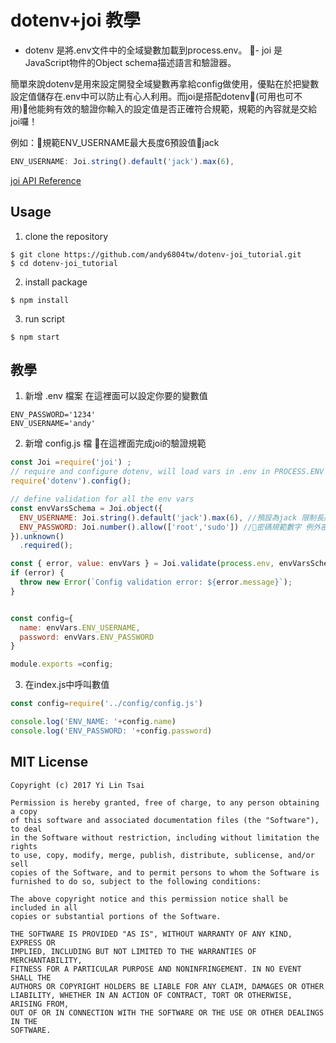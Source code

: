 # dotenv+joi 教學
- dotenv 是將.env文件中的全域變數加載到process.env。
- joi 是JavaScript物件的Object schema描述語言和驗證器。
 
簡單來說dotenv是用來設定開發全域變數再拿給config做使用，優點在於把變數設定值儲存在.env中可以防止有心人利用。而joi是搭配dotenv(可用也可不用)他能夠有效的驗證你輸入的設定值是否正確符合規範，規範的內容就是交給joi囉！

例如：規範ENV_USERNAME最大長度6預設值jack
```js
ENV_USERNAME: Joi.string().default('jack').max(6),
```
[joi API Reference](https://github.com/hapijs/joi/blob/v13.0.1/API.md#arraymaxlimit)
 ## Usage
1. clone the repository
```
$ git clone https://github.com/andy6804tw/dotenv-joi_tutorial.git
$ cd dotenv-joi_tutorial
```
2. install package
```
$ npm install
```
3. run script
```
$ npm start
```

## 教學

1. 新增 .env 檔案
在這裡面可以設定你要的變數值
```
ENV_PASSWORD='1234'
ENV_USERNAME='andy'
```
2. 新增 config.js 檔
在這裡面完成joi的驗證規範
```js
const Joi =require('joi') ;
// require and configure dotenv, will load vars in .env in PROCESS.ENV
require('dotenv').config();

// define validation for all the env vars
const envVarsSchema = Joi.object({
  ENV_USERNAME: Joi.string().default('jack').max(6), //預設為jack 限制長度最大6
  ENV_PASSWORD: Joi.number().allow(['root','sudo']) //密碼規範數字 例外密碼允許['root'與'sudo']
}).unknown()
  .required();

const { error, value: envVars } = Joi.validate(process.env, envVarsSchema);
if (error) {
  throw new Error(`Config validation error: ${error.message}`);
}


const config={
  name: envVars.ENV_USERNAME,
  password: envVars.ENV_PASSWORD
}

module.exports =config;

```
3. 在index.js中呼叫數值
```js
const config=require('../config/config.js')

console.log('ENV_NAME: '+config.name)
console.log('ENV_PASSWORD: '+config.password)
```

## MIT License
```
Copyright (c) 2017 Yi Lin Tsai 

Permission is hereby granted, free of charge, to any person obtaining a copy
of this software and associated documentation files (the "Software"), to deal
in the Software without restriction, including without limitation the rights
to use, copy, modify, merge, publish, distribute, sublicense, and/or sell
copies of the Software, and to permit persons to whom the Software is
furnished to do so, subject to the following conditions:

The above copyright notice and this permission notice shall be included in all
copies or substantial portions of the Software.

THE SOFTWARE IS PROVIDED "AS IS", WITHOUT WARRANTY OF ANY KIND, EXPRESS OR
IMPLIED, INCLUDING BUT NOT LIMITED TO THE WARRANTIES OF MERCHANTABILITY,
FITNESS FOR A PARTICULAR PURPOSE AND NONINFRINGEMENT. IN NO EVENT SHALL THE
AUTHORS OR COPYRIGHT HOLDERS BE LIABLE FOR ANY CLAIM, DAMAGES OR OTHER
LIABILITY, WHETHER IN AN ACTION OF CONTRACT, TORT OR OTHERWISE, ARISING FROM,
OUT OF OR IN CONNECTION WITH THE SOFTWARE OR THE USE OR OTHER DEALINGS IN THE
SOFTWARE.
```